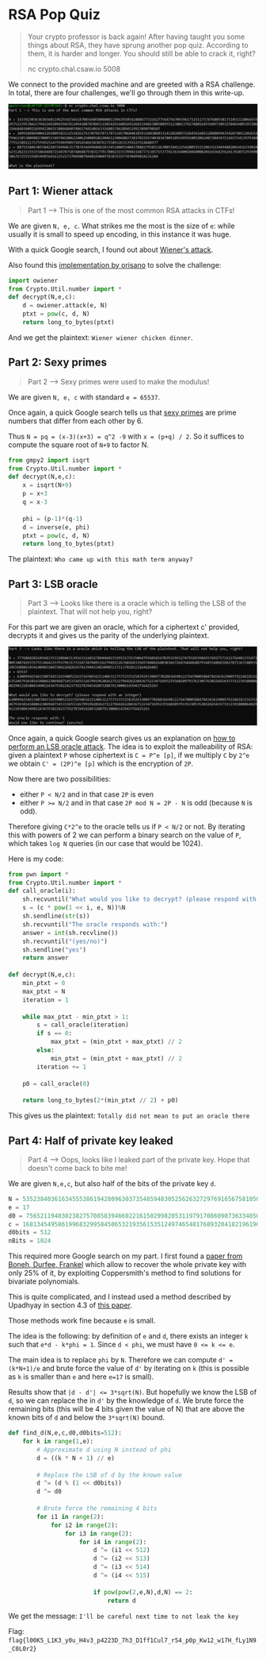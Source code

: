 # RSA Pop Quiz

> Your crypto professor is back again!
> After having taught you some things about RSA, they have sprung another pop quiz.
> According to them, it is harder and longer.
> You should still be able to crack it, right?
> 
> nc crypto.chal.csaw.io 5008


We connect to the provided machine and are greeted with a RSA challenge.
In total, there are four challenges, we'll go through them in this write-up.

![](../images/rsa.png)

## Part 1: Wiener attack

> Part 1 --> This is one of the most common RSA attacks in CTFs!

We are given `N, e, c`.
What strikes me the most is the size of `e`: while usually it is small to speed up encoding, in this instance it was huge.

With a quick Google search, I found out about [Wiener's attack](https://en.wikipedia.org/wiki/Wiener%27s_attack).

Also found this [implementation by orisano](https://github.com/orisano/owiener) to solve the challenge:

```python
import owiener
from Crypto.Util.number import *
def decrypt(N,e,c):
    d = owiener.attack(e, N)
    ptxt = pow(c, d, N)
    return long_to_bytes(ptxt)
```

And we get the plaintext: `Wiener wiener chicken dinner`.

## Part 2: Sexy primes

> Part 2 --> Sexy primes were used to make the modulus!

We are given `N, e, c` with standard `e = 65537`.

Once again, a quick Google search tells us that [sexy primes](https://en.wikipedia.org/wiki/Sexy_prime) are prime numbers that differ from each other by 6.

Thus `N = pq = (x-3)(x+3) = q^2 -9` with `x = (p+q) / 2`.
So it suffices to compute the square root of `N+9` to factor N.

```python
from gmpy2 import isqrt
from Crypto.Util.number import *
def decrypt(N,e,c):
    x = isqrt(N+9)
    p = x+3
    q = x-3

    phi = (p-1)*(q-1)
    d = inverse(e, phi)
    ptxt = pow(c, d, N)
    return long_to_bytes(ptxt)
```

The plaintext: `Who came up with this math term anyway?`

## Part 3: LSB oracle

> Part 3 --> Looks like there is a oracle which is telling the LSB of the plaintext. That will not help you, right?

For this part we are given an oracle, which for a ciphertext c' provided, decrypts it and gives us the parity of the underlying plaintext.

![](../images/rsa_part3.png)

Once again, a quick Google search gives us an explanation on [how to perform an LSB oracle attack](https://crypto.stackexchange.com/questions/11053/rsa-least-significant-bit-oracle-attack).
The idea is to exploit the malleability of RSA: given a plaintext `P` whose ciphertext is `C = P^e [p]`, if we multiply `C` by `2^e` we obtain `C' = (2P)^e [p]` which is the encryption of `2P`.

Now there are two possibilities:
- either `P < N/2` and in that case `2P` is even
- either `P >= N/2` and in that case `2P mod N = 2P - N` is odd (because `N` is odd).

Therefore giving `C*2^e` to the oracle tells us if `P < N/2` or not.
By iterating this with powers of 2 we can perform a binary search on the value of `P`, which takes `log N` queries (in our case that would be 1024).

Here is my code:
```python
from pwn import *
from Crypto.Util.number import *
def call_oracle(i):
    sh.recvuntil("What would you like to decrypt? (please respond with an integer)")
    s = (c * pow(1 << i, e, N))%N
    sh.sendline(str(s))
    sh.recvuntil("The oracle responds with:")
    answer = int(sh.recvline())
    sh.recvuntil("(yes/no)")
    sh.sendline("yes")
    return answer

def decrypt(N,e,c):
    min_ptxt = 0
    max_ptxt = N
    iteration = 1

    while max_ptxt - min_ptxt > 1:
        s = call_oracle(iteration)
        if s == 0:
            max_ptxt = (min_ptxt + max_ptxt) // 2
        else:
            min_ptxt = (min_ptxt + max_ptxt) // 2
        iteration += 1
    
    p0 = call_oracle(0)
    
    return long_to_bytes(2*(min_ptxt // 2) + p0)
```

This gives us the plaintext: `Totally did not mean to put an oracle there`

## Part 4: Half of private key leaked

> Part 4 --> Oops, looks like I leaked part of the private key. Hope that doesn't come back to bite me!

We are given `N,e,c`, but also half of the bits of the private key `d`.

```python
N = 53523840361634555386194280963037354859483052562632729769165675810505598288013743042261840228298328281117879194597931960331719813761349813439550320528957840853984882253591831299878826803732528820422024748635462285368477452443396385303789037849508296814149293490161268537717655238974601920328385850302145454603
e = 17
d0 = 7565211940302382757085839466022161502998205311979170860907363348501269960122056381413986075660980761708192565492543107573368278661828038009955653300334001
c = 16813454958619968329958450653219356153512497465481768932041821961901559219589723277365056005689134407783857864615764587035713860590569018998855924124639772933950875371098369482578820981648440616650740497497005156926851684229847492876569920477309654627525605446844507567016586790084728047537951205924718387751
d0bits = 512
nBits = 1024
```

This required more Google search on my part. I first found a [paper from Boneh, Durfee, Frankel](https://citeseerx.ist.psu.edu/viewdoc/download?doi=10.1.1.52.388&rep=rep1&type=pdf) which allow to recover the whole private key with only 25% of it, by exploiting Coppersmith's method to find solutions for bivariate polynomials.

This is quite complicated, and I instead used a method described by Upadhyay in section 4.3 of [this paper](https://www.ijser.org/researchpaper/Attack_on_RSA_Cryptosystem.pdf).

Those methods work fine because `e` is small.

The idea is the following: by definition of `e` and `d`, there exists an integer `k` such that `e*d - k*phi = 1`.
Since `d < phi`, we must have `0 <= k <= e`.

The main idea is to replace `phi` by `N`. Therefore we can compute `d' = (k*N+1)/e` and brute force the value of `d'` by iterating on `k` (this is possible as `k` is smaller than `e` and here `e=17` is small).

Results show that `|d - d'| <= 3*sqrt(N)`. But hopefully we know the LSB of `d`, so we can replace the in `d'` by the knowledge of `d`.
We brute force the remaining bits (this will be 4 bits given the value of N) that are above the known bits of `d` and below the `3*sqrt(N)` bound.

```python
def find_d(N,e,c,d0,d0bits=512):
    for k in range(1,e):
        # Approximate d using N instead of phi
        d = ((k * N + 1) // e)

        # Replace the LSB of d by the known value
        d ^= (d % (1 << d0bits))
        d ^= d0

        # Brute force the remaining 4 bits
        for i1 in range(2):
            for i2 in range(2):
                for i3 in range(2):
                    for i4 in range(2):
                        d ^= (i1 << 512)
                        d ^= (i2 << 513)
                        d ^= (i3 << 514)
                        d ^= (i4 << 515)

                        if pow(pow(2,e,N),d,N) == 2:
                            return d
```

We get the message: `I'll be careful next time to not leak the key`

Flag: `flag{l00K5_L1K3_y0u_H4v3_p4223D_7h3_D1ff1Cul7_r54_p0p_Kw12_w17H_fLy1N9_C0L0r2}`